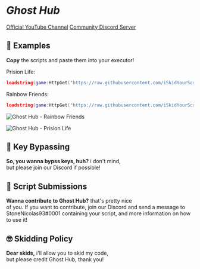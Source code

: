 # _Ghost Hub_
[Official YouTube Channel](https://www.youtube.com/@ghosthubrbx)
[Community Discord Server](https://discord.gg/89jkjqnVWK)

## 💉 Examples
**Copy** the scripts and paste them into your executor!

Prision Life:
```lua
loadstring(game:HttpGet("https://raw.githubusercontent.com/iSkidYourScripts/Ghost-Hub/main/main/prisionlife.lua",true))()
```

Rainbow Friends:
```lua
loadstring(game:HttpGet("https://raw.githubusercontent.com/iSkidYourScripts/Ghost-Hub/main/main/rainbowfriends.lua",true))()
```

![Ghost Hub - Rainbow Friends](https://user-images.githubusercontent.com/121834227/210286304-4a328aa6-e504-445e-ae09-d9c01e7c7f8c.PNG)

![Ghost Hub - Prision Life](https://user-images.githubusercontent.com/121834227/210286324-2dc32611-6bcc-4a32-bd6b-0505127609d9.png)

## 🔐 Key Bypassing
**So, you wanna bypss keys, huh?** i don't mind, <br>
but please join our Discord if possible!

## 👻 Script Submissions
**Wanna contribute to Ghost Hub?** that's pretty nice <br>
of you. If you want to contribute, join our Discord
and send a message to StoneNicolas93#0001 containing
your script, and more information on how to use it!

## 🤓 Skidding Policy
**Dear skids,** i'll allow you to skid my code, <br>
but please credit Ghost Hub, thank you!
